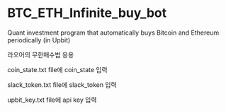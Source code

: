 # BTC_ETH_Infinite_buy_bot

Quant investment program that automatically buys Bitcoin and Ethereum periodically (in Upbit)

라오어의 무한매수법 응용

coin_state.txt file에 coin_state 입력

slack_token.txt file에 slack_token 입력

upbit_key.txt file에 api key 입력